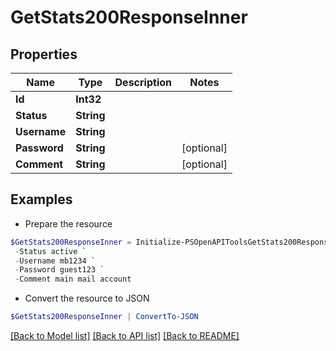 # GetStats200ResponseInner
## Properties

Name | Type | Description | Notes
------------ | ------------- | ------------- | -------------
**Id** | **Int32** |  | 
**Status** | **String** |  | 
**Username** | **String** |  | 
**Password** | **String** |  | [optional] 
**Comment** | **String** |  | [optional] 

## Examples

- Prepare the resource
```powershell
$GetStats200ResponseInner = Initialize-PSOpenAPIToolsGetStats200ResponseInner  -Id 1234 `
 -Status active `
 -Username mb1234 `
 -Password guest123 `
 -Comment main mail account
```

- Convert the resource to JSON
```powershell
$GetStats200ResponseInner | ConvertTo-JSON
```

[[Back to Model list]](../README.md#documentation-for-models) [[Back to API list]](../README.md#documentation-for-api-endpoints) [[Back to README]](../README.md)

